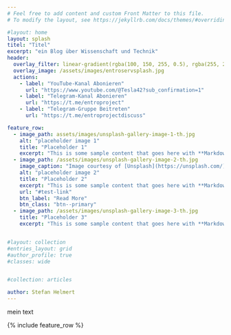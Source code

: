 ```yaml
---
# Feel free to add content and custom Front Matter to this file.
# To modify the layout, see https://jekyllrb.com/docs/themes/#overriding-theme-defaults

#layout: home
layout: splash
titel: "Titel"
excerpt: "ein Blog über Wissenschaft und Technik"
header:
  overlay_filter: linear-gradient(rgba(100, 150, 255, 0.5), rgba(255, 255, 255, 0.5))
  overlay_image: /assets/images/entroservsplash.jpg 
  actions:
    - label: "YouTube-Kanal Abonieren"
      url: "https://www.youtube.com/@Tesla42?sub_confirmation=1"
    - label: "Telegram-Kanal Abonieren"
      url: "https://t.me/entroproject"
    - label: "Telegram-Gruppe Beitreten"
      url: "https://t.me/entroprojectdiscuss"

feature_row:
  - image_path: assets/images/unsplash-gallery-image-1-th.jpg
    alt: "placeholder image 1"
    title: "Placeholder 1"
    excerpt: "This is some sample content that goes here with **Markdown** formatting."
  - image_path: /assets/images/unsplash-gallery-image-2-th.jpg
    image_caption: "Image courtesy of [Unsplash](https://unsplash.com/)"
    alt: "placeholder image 2"
    title: "Placeholder 2"
    excerpt: "This is some sample content that goes here with **Markdown** formatting."
    url: "#test-link"
    btn_label: "Read More"
    btn_class: "btn--primary"
  - image_path: /assets/images/unsplash-gallery-image-3-th.jpg
    title: "Placeholder 3"
    excerpt: "This is some sample content that goes here with **Markdown** formatting."


#layout: collection
#entries_layout: grid
#author_profile: true
#classes: wide


#collection: articles

author: Stefan Helmert
---
```


mein text

{% include feature_row %}

